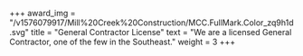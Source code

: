 +++
award_img = "/v1576079917/Mill%20Creek%20Construction/MCC.FullMark.Color_zq9h1d.svg"
title = "General Contractor License"
text = "We are a licensed General Contractor, one of the few in the Southeast."
weight = 3
+++
